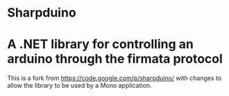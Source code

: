 # Sharpduino
# A .NET library for controlling an arduino through the firmata protocol

This is a fork from https://code.google.com/p/sharpduino/
with changes to allow the library to be used by a Mono application.
